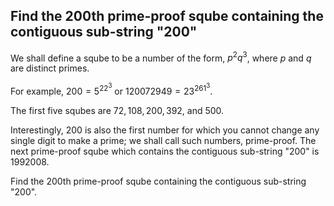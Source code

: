 ## Find the 200th prime-proof sqube containing the contiguous sub-string "200"

We shall define a sqube to be a number of the form, $p^2q^3$, where $p$ and $q$ are distinct primes.

For example, $200 = 5^22^3$ or $120072949 = 23^261^3$.

The first five squbes are $72, 108, 200, 392$, and $500$.

Interestingly, $200$ is also the first number for which you cannot change any single digit to make a prime; we shall call such numbers, prime-proof. The next prime-proof sqube which contains the contiguous sub-string "200" is $1992008$.

Find the $200$th prime-proof sqube containing the contiguous sub-string "200".
